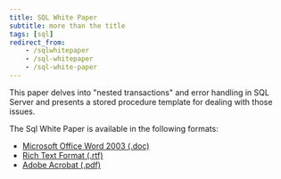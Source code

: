 ```yaml
---
title: SQL White Paper
subtitle: more than the title
tags: [sql]
redirect_from:
    - /sqlwhitepaper
    - /sql-whitepaper
    - /sql-white-paper
---
```

<!--more-->

This paper delves into "nested transactions" and error handling in SQL Server
and presents a stored procedure template for dealing with those issues.

The Sql White Paper is available in the following formats:

* [Microsoft Office Word 2003 (.doc)]({{site.url}}/files/SqlWhitePaper.doc)
* [Rich Text Format (.rtf)]({{site.url}}/files/SqlWhitePaper.rtf)
* [Adobe Acrobat (.pdf)]({{site.url}}/files/SqlWhitePaper.pdf)

